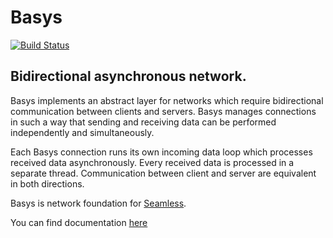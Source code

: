 # Basys
[![Build Status](https://travis-ci.org/pharo-ide/Basys.svg?branch=master)](https://travis-ci.org/pharo-ide/Basys)

## <b>B</b>idirectional <b>asy</b>nchronou<b>s</b> network. </br>

Basys implements an abstract layer for networks which require bidirectional communication between clients and servers. Basys manages connections in such a way that sending and receiving data can be performed independently and simultaneously.

Each Basys connection runs its own incoming data loop which processes received data asynchronously. Every received data is processed in a separate thread. Communication between client and server are equivalent in both directions. 

Basys is network foundation for [Seamless](http://smalltalkhub.com/#!/~Pharo/Seamless). 

You can find documentation [here](https://github.com/SquareBracketAssociates/Booklet-Infrastructure)
